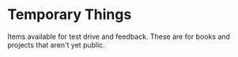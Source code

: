 # Temporary Things #

Items available for test drive and feedback. These are for books and projects that aren't yet public.
